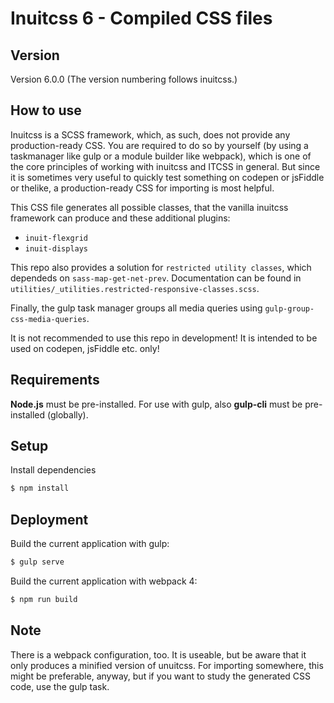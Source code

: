 Inuitcss 6 - Compiled CSS files
===========

## Version
Version 6.0.0
(The version numbering follows inuitcss.)

## How to use
Inuitcss is a SCSS framework, which, as such, does not provide any production-ready CSS. You are required to do so by yourself (by using a taskmanager like gulp or a module builder like webpack), which is one of the core principles of working with inuitcss and ITCSS in general. But since it is sometimes very useful to quickly test something on codepen or jsFiddle or thelike, a production-ready CSS for importing is most helpful.

This CSS file generates all possible classes, that the vanilla inuitcss framework can produce and these additional plugins:
- `inuit-flexgrid`
- `inuit-displays`

This repo also provides a solution for `restricted utility classes`, which dependeds on `sass-map-get-net-prev`.
Documentation can be found in `utilities/_utilities.restricted-responsive-classes.scss`.

Finally, the gulp task manager groups all media queries using `gulp-group-css-media-queries`.

It is not recommended to use this repo in development! It is intended to be used on codepen, jsFiddle etc. only!

## Requirements
<b>Node.js</b> must be pre-installed.
For use with gulp, also <b>gulp-cli</b> must be pre-installed (globally).

## Setup
Install dependencies
```sh
$ npm install
```

## Deployment
Build the current application with gulp:
```sh
$ gulp serve
```

Build the current application with webpack 4:
```sh
$ npm run build
```

## Note
There is a webpack configuration, too. It is useable, but be aware that it only produces a minified version of unuitcss. For importing somewhere, this might be preferable, anyway, but if you want to study the generated CSS code, use the gulp task.